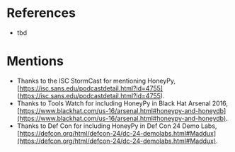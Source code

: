 # References

- tbd

# Mentions

- Thanks to the ISC StormCast for mentioning HoneyPy, [https://isc.sans.edu/podcastdetail.html?id=4755] (https://isc.sans.edu/podcastdetail.html?id=4755).
- Thanks to Tools Watch for including HoneyPy in Black Hat Arsenal 2016, [https://www.blackhat.com/us-16/arsenal.html#honeypy-and-honeydb](https://www.blackhat.com/us-16/arsenal.html#honeypy-and-honeydb).
- Thanks to Def Con for including HoneyPy in Def Con 24 Demo Labs, [https://defcon.org/html/defcon-24/dc-24-demolabs.html#Maddux](https://defcon.org/html/defcon-24/dc-24-demolabs.html#Maddux).
